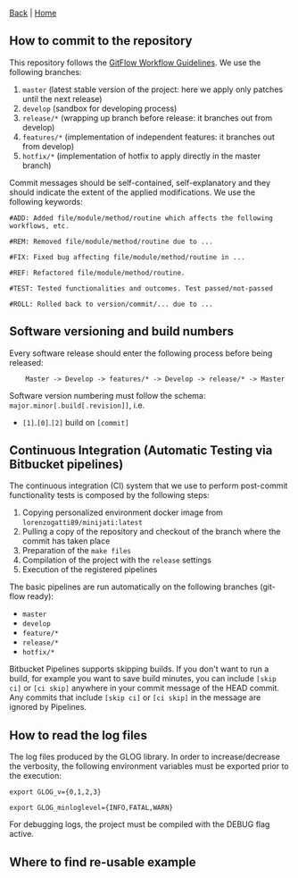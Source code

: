 [Back](./Index.md) | [Home](https://github.com/acg-team/ProPIP/blob/master/ProPIP.wiki/ProPIP-Progressive-Multiple-Sequence-Alignment-with-Poisson-Indel-Process.md)

## How to commit to the repository

This repository follows the [GitFlow Workflow Guidelines](https://www.atlassian.com/git/tutorials/comparing-workflows/gitflow-workflow). We use the following branches:

1. `master` (latest stable version of the project: here we apply only patches until the next release)
2. `develop` (sandbox for developing process)
3. `release/*` (wrapping up branch before release: it branches out from develop)
4. `features/*` (implementation of independent features: it branches out from develop)
5. `hotfix/*` (implementation of hotfix to apply directly in the master branch)

Commit messages should be self-contained, self-explanatory and they should indicate the extent of the applied modifications. We use the following keywords:

`#ADD: Added file/module/method/routine which affects the following workflows, etc.`

`#REM: Removed file/module/method/routine due to ... `

`#FIX: Fixed bug affecting file/module/method/routine in ... `

`#REF: Refactored file/module/method/routine. `

`#TEST: Tested functionalities and outcomes. Test passed/not-passed`

`#ROLL: Rolled back to version/commit/... due to ... `


## Software versioning and build numbers

Every software release should enter the following process before being released:

        Master -> Develop -> features/* -> Develop -> release/* -> Master

Software version numbering must follow the schema: `major.minor[.build[.revision]]`, i.e.

- `[1]`.`[0]`.`[2]` build on `[commit]`


## Continuous Integration (Automatic Testing via Bitbucket pipelines)

The continuous integration (CI) system that we use to perform post-commit functionality tests is composed by the following steps:

1. Copying personalized environment docker image from `lorenzogatti89/minijati:latest`
2. Pulling a copy of the repository and checkout of the branch where the commit has taken place
3. Preparation of the `make files`
4. Compilation of the project with the `release` settings
5. Execution of the registered pipelines


The basic pipelines are run automatically on the following branches (git-flow ready):

- `master`
- `develop`
- `feature/*`
- `release/*`
- `hotfix/*`

Bitbucket Pipelines supports skipping builds.
If you don't want to run a build, for example you want to save build minutes, you can include `[skip ci]` or `[ci skip]` anywhere in your commit message of the HEAD commit. Any commits that include `[skip ci]` or `[ci skip]` in the message are ignored by Pipelines.


## How to read the log files

The log files produced by the GLOG library. In order to increase/decrease the verbosity, the following environment variables must be exported prior to the execution:

`export GLOG_v={0,1,2,3}`

`export GLOG_minloglevel={INFO,FATAL,WARN}`


For debugging logs, the project must be compiled with the DEBUG flag active.


## Where to find re-usable example
